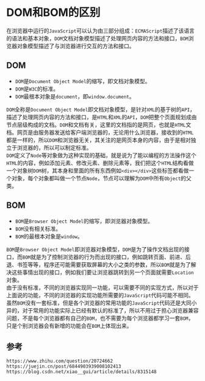 # DOM和BOM的区别
在浏览器中运行的`JavaScript`可以认为由三部分组成：`ECMAScript`描述了该语言的语法和基本对象，`DOM`文档对象模型描述了处理网页内容的方法和接口，`BOM`浏览器对象模型描述了与浏览器进行交互的方法和接口。


## DOM
* `DOM`是`Document Object Model`的缩写，即文档对象模型。
* `DOM`是`W3C`的标准。
* `DOM`最根本对象是`document`，即`window.document`。

`DOM`全称是`Document Object Model`即文档对象模型，是针对`XML`的基于树的`API`，描述了处理网页内容的方法和接口，是`HTML`和`XML`的`API`，`DOM`把整个页面规划成由节点层级构成的文档。`DOM`和文档有关，这里的文档指的是网页，也就是`HTML`文档。网页是由服务器发送给客户端浏览器的，无论用什么浏览器，接收到的`HTML`都是一样的，所以`DOM`和浏览器无关，其关注的是网页本身的内容，由于是相对独立于浏览器的，所以可以制定标准。  
`DOM`定义了`Node`等对象做为这种实现的基础，就是说为了能以编程的方法操作这个`HTML`的内容，例如添加元素、修改元素、删除元素等，我们把这个`HTML`结构看做一个对象树`DOM`树，其本身和里面的所有东西例如`<div></div>`这些标签都看做一个对象，每个对象都叫做一个节点`Node`，节点可以理解为`DOM`中所有`Object`的父类。  


## BOM
* `BOM`是`Browser Object Model`的缩写，即浏览器对象模型。
* `BOM`没有相关标准。
* `BOM`的最根本对象是`window`。

`BOM`是`Browser Object Model`即浏览器对象模型，`DOM`是为了操作文档出现的接口，而`BOM`就是为了控制浏览器的行为而出现的接口，例如跳转页面、前进、后退、书签等等，程序还可能需要获取屏幕的大小之类的参数，所以`BOM`就是为了解决这些事情出现的接口，例如我们要让浏览器跳转到另一个页面就需要`Location`对象。  
由于没有标准，不同的浏览器实现同一功能，可以需要不同的实现方式，所以对于上面说的功能，不同的浏览器的实现功能所需要的`JavaScript`代码可能不相同。虽然`BOM`没有一套标准，但是各个浏览器的常用功能的`JavaScript`代码还是大同小异的，对于常用的功能实际上已经有默认的标准了，所以不用过于担心浏览器兼容问题，不是每个浏览器都有自己的`BOM`，也不需要为每个浏览器都学习一套`BOM`，只是个别浏览器会有新增的功能会在`BOM`上体现出来。




## 参考

```
https://www.zhihu.com/question/20724662
https://juejin.cn/post/6844903939008102413
https://blog.csdn.net/xiao__gui/article/details/8315148
```

